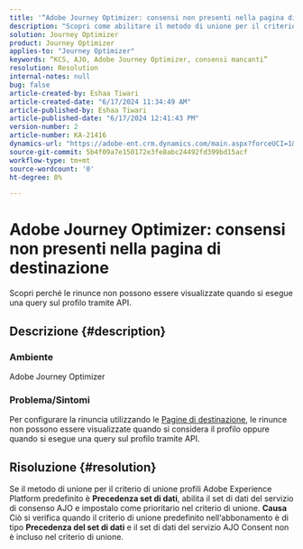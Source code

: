 ```yaml
---
title: '“Adobe Journey Optimizer: consensi non presenti nella pagina di destinazione”'
description: "Scopri come abilitare il metodo di unione per il criterio di unione dei profili di Adobe Experience Platform predefinito."
solution: Journey Optimizer
product: Journey Optimizer
applies-to: "Journey Optimizer"
keywords: “KCS, AJO, Adobe Journey Optimizer, consensi mancanti”
resolution: Resolution
internal-notes: null
bug: false
article-created-by: Eshaa Tiwari
article-created-date: "6/17/2024 11:34:49 AM"
article-published-by: Eshaa Tiwari
article-published-date: "6/17/2024 12:41:43 PM"
version-number: 2
article-number: KA-21416
dynamics-url: "https://adobe-ent.crm.dynamics.com/main.aspx?forceUCI=1&pagetype=entityrecord&etn=knowledgearticle&id=69b9019a-9d2c-ef11-840a-6045bd029b18"
source-git-commit: 5b4f09a7e150172e3fe8abc24492fd399bd15acf
workflow-type: tm+mt
source-wordcount: '0'
ht-degree: 0%

---
```


# Adobe Journey Optimizer: consensi non presenti nella pagina di destinazione


Scopri perché le rinunce non possono essere visualizzate quando si esegue una query sul profilo tramite API.

## Descrizione {#description}


### Ambiente

Adobe Journey Optimizer

### Problema/Sintomi

Per configurare la rinuncia utilizzando le [Pagine di destinazione](https://experienceleague.adobe.com/docs/journey-optimizer/using/landing-pages/lp-use-cases.html?lang=it), le rinunce non possono essere visualizzate quando si considera il profilo oppure quando si esegue una query sul profilo tramite API.


## Risoluzione {#resolution}


Se il metodo di unione per il criterio di unione profili Adobe Experience Platform predefinito è <b>Precedenza set di dati</b>, abilita il set di dati del servizio di consenso AJO e impostalo come prioritario nel criterio di unione.
<b>Causa</b>
Ciò si verifica quando il criterio di unione predefinito nell‘abbonamento è di tipo <b>Precedenza del set di dati</b> e il set di dati del servizio AJO Consent non è incluso nel criterio di unione.
